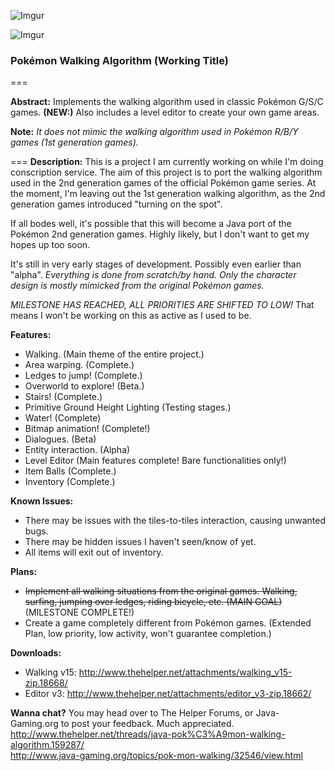 ![Imgur](http://i.imgur.com/P56aP0J.png)

![Imgur](http://i.imgur.com/PCOgSUH.png)

### Pokémon Walking Algorithm (Working Title) 
===
 
**Abstract:**
Implements the walking algorithm used in classic Pokémon G/S/C games. 
**(NEW:)** Also includes a level editor to create your own game areas.

**Note:** *It does not mimic the walking algorithm used in Pokémon R/B/Y games (1st generation games).*

===
**Description:**
This is a project I am currently working on while I'm doing conscription service. The aim of this project is to port the walking algorithm used in the 2nd generation games of the official Pokémon game series. At the moment, I'm leaving out the 1st generation walking algorithm, as the 2nd generation games introduced "turning on the spot".

If all bodes well, it's possible that this will become a Java port of the Pokémon 2nd generation games. Highly likely, but I don't want to get my hopes up too soon.

It's still in very early stages of development. Possibly even earlier than "alpha". *Everything is done from scratch/by hand. Only the character design is mostly mimicked from the original Pokémon games.*

*MILESTONE HAS REACHED, ALL PRIORITIES ARE SHIFTED TO LOW!* That means I won't be working on this as active as I used to be.

**Features:**
* Walking. (Main theme of the entire project.)
* Area warping. (Complete.)
* Ledges to jump! (Complete.)
* Overworld to explore! (Beta.)
* Stairs! (Complete.)
* Primitive Ground Height Lighting (Testing stages.)
* Water! (Complete)
* Bitmap animation! (Complete!)
* Dialogues. (Beta)
* Entity interaction. (Alpha)
* Level Editor (Main features complete! Bare functionalities only!)
* Item Balls (Complete.)
* Inventory (Complete.)

**Known Issues:**
* There may be issues with the tiles-to-tiles interaction, causing unwanted bugs.
* There may be hidden issues I haven't seen/know of yet.
* All items will exit out of inventory.

**Plans:**
* ~~Implement all walking situations from the original games. Walking, surfing, jumping over ledges, riding bicycle, etc. (MAIN GOAL)~~  (MILESTONE COMPLETE!)
* Create a game completely different from Pokémon games. (Extended Plan, low priority, low activity, won't guarantee completion.)

**Downloads:**
* Walking v15:  http://www.thehelper.net/attachments/walking_v15-zip.18668/
* Editor v3:    http://www.thehelper.net/attachments/editor_v3-zip.18662/

**Wanna chat?**
You may head over to The Helper Forums, or Java-Gaming.org to post your feedback. Much appreciated.     
http://www.thehelper.net/threads/java-pok%C3%A9mon-walking-algorithm.159287/        
http://www.java-gaming.org/topics/pok-mon-walking/32546/view.html           